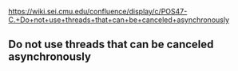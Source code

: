 https://wiki.sei.cmu.edu/confluence/display/c/POS47-C.+Do+not+use+threads+that+can+be+canceled+asynchronously

## Do not use threads that can be canceled asynchronously
